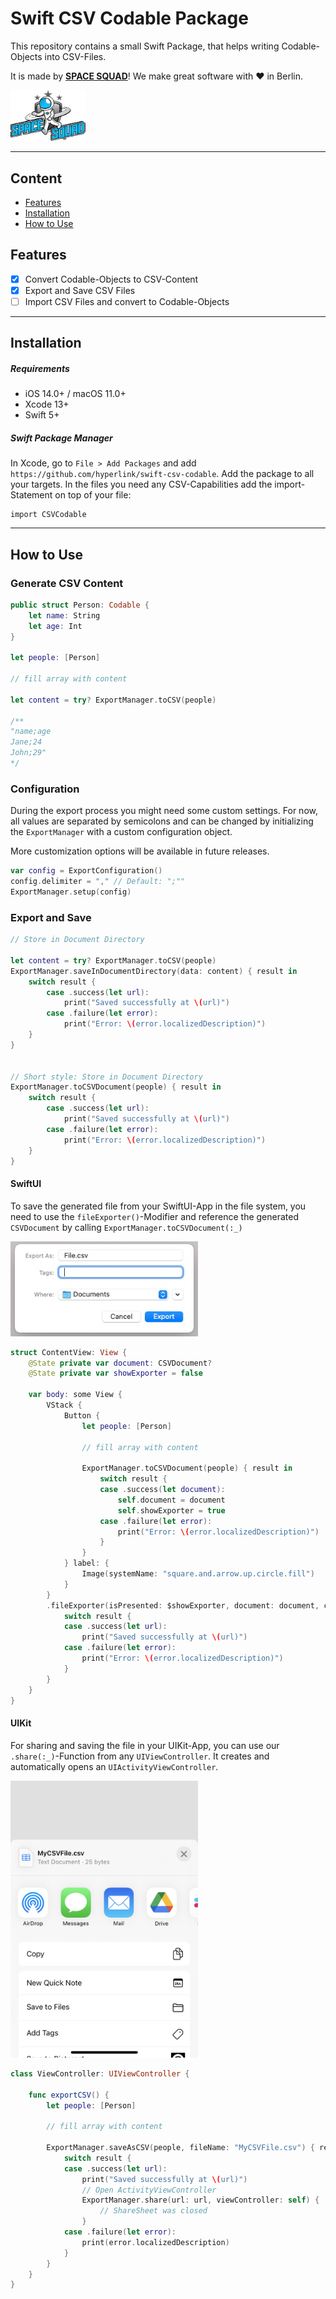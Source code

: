 # Swift CSV Codable Package

This repository contains a small Swift Package, that helps writing Codable-Objects into CSV-Files.

It is made by **[SPACE SQUAD](https://www.spacesquad.de)**! We make great software with ♥️ in Berlin.

<img src="assets/README-spacesquad_logo_full.png" width="120">

---

## Content
- [Features](#features)
- [Installation](#installation)
- [How to Use](#how-to-use)


## Features
- [x] Convert Codable-Objects to CSV-Content
- [x] Export and Save CSV Files 
- [ ] Import CSV Files and convert to Codable-Objects

---

## Installation
##### Requirements
- iOS 14.0+ / macOS 11.0+
- Xcode 13+
- Swift 5+

##### Swift Package Manager
In Xcode, go to `File > Add Packages` and add `https://github.com/hyperlink/swift-csv-codable`. Add the package to all your targets.
In the files you need any CSV-Capabilities add the import-Statement on top of your file:
```
import CSVCodable
```

---

## How to Use
### Generate CSV Content

```Swift
public struct Person: Codable {
    let name: String
    let age: Int
}

let people: [Person] 

// fill array with content

let content = try? ExportManager.toCSV(people)

/**
"name;age
Jane;24
John;29"
*/

```

### Configuration
During the export process you might need some custom settings. For now, all values are separated by semicolons and can be changed by initializing the `ExportManager` with a custom configuration object.

More customization options will be available in future releases.

```Swift
var config = ExportConfiguration()
config.delimiter = "," // Default: ";""
ExportManager.setup(config)
```


### Export and Save

```Swift
// Store in Document Directory

let content = try? ExportManager.toCSV(people)
ExportManager.saveInDocumentDirectory(data: content) { result in
    switch result {
        case .success(let url): 
            print("Saved successfully at \(url)")
        case .failure(let error): 
            print("Error: \(error.localizedDescription)")
    }
}


// Short style: Store in Document Directory
ExportManager.toCSVDocument(people) { result in
    switch result {
        case .success(let url): 
            print("Saved successfully at \(url)")
        case .failure(let error): 
            print("Error: \(error.localizedDescription)")
    }
}
```


#### SwiftUI

To save the generated file from your SwiftUI-App in the file system, you need to use the `fileExporter()`-Modifier and reference the generated `CSVDocument` by calling `ExportManager.toCSVDocument(:_)` 

<img src="assets/save_macos.jpeg" width="300">

```Swift
struct ContentView: View {
    @State private var document: CSVDocument?
    @State private var showExporter = false
    
    var body: some View {
        VStack {
            Button {
                let people: [Person]
                
                // fill array with content
                
                ExportManager.toCSVDocument(people) { result in
                    switch result {
                    case .success(let document): 
                        self.document = document
                        self.showExporter = true
                    case .failure(let error): 
                        print("Error: \(error.localizedDescription)")
                    }
                }
            } label: {
                Image(systemName: "square.and.arrow.up.circle.fill")
            }
        }
        .fileExporter(isPresented: $showExporter, document: document, contentType: .commaSeparatedText) { result in
            switch result {
            case .success(let url):
                print("Saved successfully at \(url)")
            case .failure(let error):
                print("Error: \(error.localizedDescription)")
            }
        }
    }
}
```


#### UIKit

For sharing and saving the file in your UIKit-App, you can use our `.share(:_)`-Function from any `UIViewController`. It creates and automatically opens an `UIActivityViewController`.

<img src="assets/sharesheet_uikit.jpeg" width="300">

```Swift
class ViewController: UIViewController {

    func exportCSV() {
        let people: [Person]

        // fill array with content
        
        ExportManager.saveAsCSV(people, fileName: "MyCSVFile.csv") { result in
            switch result {
            case .success(let url):
                print("Saved successfully at \(url)")
                // Open ActivityViewController
                ExportManager.share(url: url, viewController: self) {
                    // ShareSheet was closed
                }
            case .failure(let error):
                print(error.localizedDescription)
            }
        }
    }
}
```